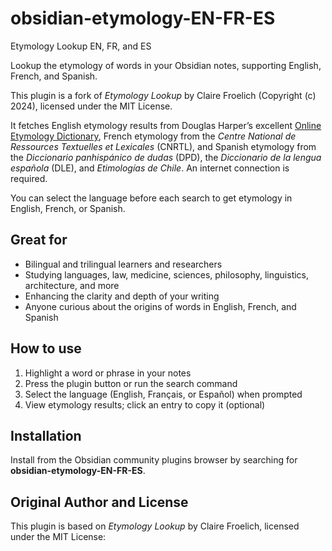 # obsidian-etymology-EN-FR-ES

Etymology Lookup EN, FR, and ES

Lookup the etymology of words in your Obsidian notes, supporting English, French, and Spanish.

This plugin is a fork of *Etymology Lookup* by Claire Froelich (Copyright (c) 2024), licensed under the MIT License.

It fetches English etymology results from Douglas Harper’s excellent [Online Etymology Dictionary](https://www.etymonline.com), French etymology from the *Centre National de Ressources Textuelles et Lexicales* (CNRTL), and Spanish etymology from the *Diccionario panhispánico de dudas* (DPD), the *Diccionario de la lengua española* (DLE), and *Etimologías de Chile*. An internet connection is required.

You can select the language before each search to get etymology in English, French, or Spanish.

## Great for

- Bilingual and trilingual learners and researchers  
- Studying languages, law, medicine, sciences, philosophy, linguistics, architecture, and more  
- Enhancing the clarity and depth of your writing  
- Anyone curious about the origins of words in English, French, and Spanish

## How to use

1. Highlight a word or phrase in your notes  
2. Press the plugin button or run the search command  
3. Select the language (English, Français, or Español) when prompted  
4. View etymology results; click an entry to copy it (optional)  

## Installation

Install from the Obsidian community plugins browser by searching for **obsidian-etymology-EN-FR-ES**.

## Original Author and License

This plugin is based on *Etymology Lookup* by Claire Froelich, licensed under the MIT License:
